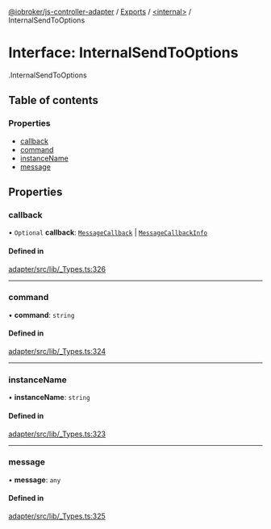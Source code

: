 [@iobroker/js-controller-adapter](../README.md) / [Exports](../modules.md) / [<internal\>](../modules/internal_.md) / InternalSendToOptions

# Interface: InternalSendToOptions

[<internal>](../modules/internal_.md).InternalSendToOptions

## Table of contents

### Properties

- [callback](internal_.InternalSendToOptions.md#callback)
- [command](internal_.InternalSendToOptions.md#command)
- [instanceName](internal_.InternalSendToOptions.md#instancename)
- [message](internal_.InternalSendToOptions.md#message)

## Properties

### callback

• `Optional` **callback**: [`MessageCallback`](../modules/internal_.md#messagecallback) \| [`MessageCallbackInfo`](internal_.MessageCallbackInfo.md)

#### Defined in

[adapter/src/lib/_Types.ts:326](https://github.com/ioBroker/ioBroker.js-controller/blob/0a61af83/packages/adapter/src/lib/_Types.ts#L326)

___

### command

• **command**: `string`

#### Defined in

[adapter/src/lib/_Types.ts:324](https://github.com/ioBroker/ioBroker.js-controller/blob/0a61af83/packages/adapter/src/lib/_Types.ts#L324)

___

### instanceName

• **instanceName**: `string`

#### Defined in

[adapter/src/lib/_Types.ts:323](https://github.com/ioBroker/ioBroker.js-controller/blob/0a61af83/packages/adapter/src/lib/_Types.ts#L323)

___

### message

• **message**: `any`

#### Defined in

[adapter/src/lib/_Types.ts:325](https://github.com/ioBroker/ioBroker.js-controller/blob/0a61af83/packages/adapter/src/lib/_Types.ts#L325)
